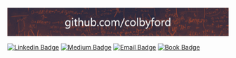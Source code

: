![github.com/colbyford](https://github.com/colbyford/colbyford/blob/master/githubcomcolbyford.png?raw=true)

<!--
![Colby's GitHub Stats](https://github-readme-stats.vercel.app/api?username=colbyford&bg_color=30,eb7800,000058&title_color=fff&text_color=fff&include_all_commits=true)
[![Top Languages](https://github-readme-stats.vercel.app/api/top-langs/?username=colbyford&layout=compact)](https://github.com/colbyford)
<br>
[![sparkitecture.io](https://github-readme-stats.vercel.app/api/pin/?username=colbyford&repo=sparkitecture&title_color=fff&icon_color=f9f9f9&text_color=9f9f9f&bg_color=151515)](https://github.com/colbyford/sparkitecture)
[![StrainHub](https://github-readme-stats.vercel.app/api/pin/?username=colbyford&repo=StrainHub&title_color=fff&icon_color=f9f9f9&text_color=9f9f9f&bg_color=151515)](https://github.com/colbyford/StrainHub)
-->

[![Linkedin Badge](https://img.shields.io/badge/LinkedIn-0077B5?style=for-the-badge&logo=linkedin&logoColor=white)](https://www.linkedin.com/in/colbyford/)
[![Medium Badge](https://img.shields.io/badge/Medium-12100E?style=for-the-badge&logo=medium&logoColor=white)](https://medium.com/@colbyford)
[![Email Badge](https://img.shields.io/badge/Email-D14836?style=for-the-badge&logo=gmail&logoColor=white)](mailto:colby.ford@uncc.edu)
[![Book Badge](https://img.shields.io/badge/Genomics_in_Azure_book-6f7582?style=for-the-badge&logo=gitbook&logoColor=white)](https://www.manning.com/books/genomics-in-azure)

<!--
🧬
👨‍🔬
🧑‍
💻
☁️
🦠
-->
